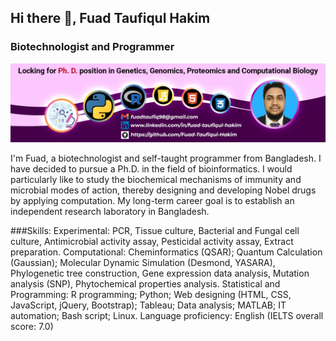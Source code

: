 ## Hi there 👋, Fuad Taufiqul Hakim
### Biotechnologist and Programmer
![Biotechnologist and Programmer](https://github.com/Fuad-Taufiqul-Hakim/Fuad-Taufiqul-Hakim/blob/main/gitHubProfile.png)

I'm Fuad, a biotechnologist and self-taught programmer from Bangladesh. I have decided to pursue a Ph.D. in the field of bioinformatics. I would particularly like to study the biochemical mechanisms of immunity and microbial modes of action, thereby designing and developing Nobel drugs by applying computation. My long-term career goal is to establish an independent research laboratory in Bangladesh.

###Skills: 
Experimental: PCR, Tissue culture, Bacterial and Fungal cell culture, Antimicrobial activity assay, Pesticidal activity assay, Extract preparation. 
Computational: Cheminformatics (QSAR); Quantum Calculation (Gaussian); Molecular Dynamic Simulation (Desmond, YASARA), Phylogenetic tree construction, Gene expression data analysis, Mutation analysis (SNP), Phytochemical properties analysis.
Statistical and Programming: R programming; Python; Web designing (HTML, CSS, JavaScript, jQuery, Bootstrap); Tableau; Data analysis; MATLAB; IT automation; Bash script; Linux. 
Language proficiency: English (IELTS overall score: 7.0)







